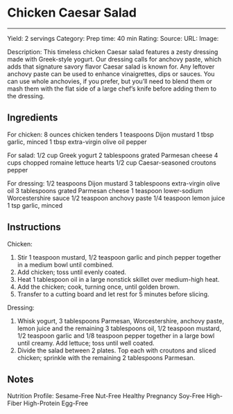 # Chicken Caesar Salad
---
Yield: 2 servings
Category:
Prep time: 40 min
Rating:
Source:
URL:
Image: 

Description: This timeless chicken Caesar salad features a zesty dressing made with Greek-style yogurt. Our dressing calls for anchovy paste, which adds that signature savory flavor Caesar salad is known for. Any leftover anchovy paste can be used to enhance vinaigrettes, dips or sauces. You can use whole anchovies, if you prefer, but you’ll need to blend them or mash them with the flat side of a large chef’s knife before adding them to the dressing.

## Ingredients

For chicken:
8 ounces chicken tenders
1 teaspoons Dijon mustard
1 tbsp garlic, minced
1 tbsp extra-virgin olive oil
pepper

For salad:
1/2 cup Greek yogurt
2 tablespoons grated Parmesan cheese
4 cups chopped romaine lettuce hearts
1/2 cup Caesar-seasoned croutons
pepper

For dressing:
1/2 teaspoons Dijon mustard
3 tablespoons extra-virgin olive oil
3 tablespoons grated Parmesan cheese
1 teaspoon lower-sodium Worcestershire sauce
1/2 teaspoon anchovy paste
1/4 teaspoon lemon juice
1 tsp garlic, minced

## Instructions
Chicken:
1. Stir 1 teaspoon mustard, 1/2 teaspoon garlic and pinch pepper together in a medium bowl until combined.
2. Add chicken; toss until evenly coated.
3. Heat 1 tablespoon oil in a large nonstick skillet over medium-high heat.
4. Add the chicken; cook, turning once, until golden brown.
5. Transfer to a cutting board and let rest for 5 minutes before slicing.

Dressing:
1. Whisk yogurt, 3 tablespoons Parmesan, Worcestershire, anchovy paste, lemon juice and the remaining 3 tablespoons oil, 1/2 teaspoon mustard, 1/2 teaspoon garlic and 1/8 teaspoon pepper together in a large bowl until creamy. Add lettuce; toss until well coated.
4. Divide the salad between 2 plates. Top each with croutons and sliced chicken; sprinkle with the remaining 2 tablespoons Parmesan.


## Notes

Nutrition Profile:
Sesame-Free Nut-Free Healthy Pregnancy Soy-Free High-Fiber High-Protein Egg-Free
